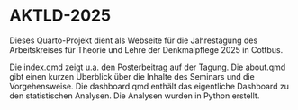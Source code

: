 # AKTLD-2025

Dieses Quarto-Projekt dient als Webseite für die Jahrestagung des Arbeitskreises für Theorie und Lehre der Denkmalpflege 2025 in Cottbus.

Die index.qmd zeigt u.a. den Posterbeitrag auf der Tagung.
Die about.qmd gibt einen kurzen Überblick über die Inhalte des Seminars und die Vorgehensweise.
Die dashboard.qmd enthält das eigentliche Dashboard zu den statistischen Analysen. Die Analysen wurden in Python erstellt.